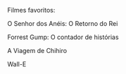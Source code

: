 Filmes favoritos:

O Senhor dos Anéis: O Retorno do Rei

Forrest Gump: O contador de histórias

A Viagem de Chihiro

Wall-E
